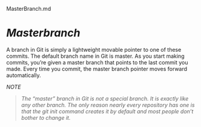 MasterBranch.md
# *Masterbranch*

A branch in Git is simply a lightweight movable pointer to one of these commits. The default branch name in Git is master. As you start making commits, you’re given a master branch that points to the last commit you made. Every time you commit, the master branch pointer moves forward automatically.

*NOTE*
>*The “master” branch in Git is not a special branch. It is exactly like any other branch. The only reason nearly every repository has one is that the git init command creates it by default and most people don’t bother to change it.*


